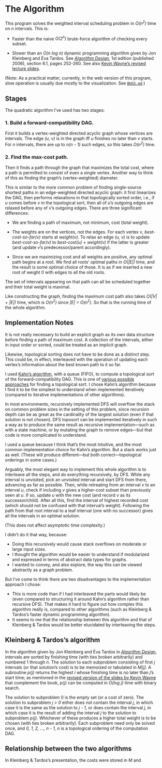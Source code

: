 <!--
  ALGORITHM.md - job scheduling with weighted intervals (algorithm description)

  Copyright (C) 2021 Eliah Kagan <degeneracypressure@gmail.com>

  Permission to use, copy, modify, and/or distribute this software for any
  purpose with or without fee is hereby granted.

  THE SOFTWARE IS PROVIDED "AS IS" AND THE AUTHOR DISCLAIMS ALL WARRANTIES WITH
  REGARD TO THIS SOFTWARE INCLUDING ALL IMPLIED WARRANTIES OF MERCHANTABILITY
  AND FITNESS. IN NO EVENT SHALL THE AUTHOR BE LIABLE FOR ANY SPECIAL, DIRECT,
  INDIRECT, OR CONSEQUENTIAL DAMAGES OR ANY DAMAGES WHATSOEVER RESULTING FROM
  LOSS OF USE, DATA OR PROFITS, WHETHER IN AN ACTION OF CONTRACT, NEGLIGENCE OR
  OTHER TORTIOUS ACTION, ARISING OUT OF OR IN CONNECTION WITH THE USE OR
  PERFORMANCE OF THIS SOFTWARE.
-->

# The Algorithm

This program solves the weighted interval scheduling problem in
*O(n<sup>2</sup>)* time on *n* intervals. This is:

- Faster than the naive
*O(2<sup>n</sup>)* brute-force algorithm of checking every subset.

- Slower than an *O(n log n)* dynamic programming algorithm given by Jon
  Kleinberg and Éva Tardos. See [*Algorithm
  Design*](https://www.pearson.com/us/higher-education/program/Kleinberg-Algorithm-Design/PGM319216.html),
  1st edition (published 2006), section 6.1, pages 252-260. See also [Kevin
  Wayne&rsquo;s revised lecture
  slides](https://www.cs.princeton.edu/~wayne/kleinberg-tardos/pdf/06DynamicProgrammingI.pdf#page=7).

(Note: As a practical matter, currently, in the web version of this program,
slow operation is usually due mostly to the visualization. See
[`BUGS.md`](BUGS.md).)

## Stages

The quadratic algorithm I&rsquo;ve used has two stages:

### 1. Build a forward-compatibility DAG.

First it builds a vertex-weighted directed
acyclic graph whose vertices are intervals. The edge *(u, v)* is in the graph
iff *u* finishes no later than *v* starts. For *n* intervals, there are up to
*n(n - 1)* such edges, so this takes *O(n<sup>2</sup>)* time.

### 2. Find the max-cost path.

Then it finds a path through the graph that maximizes the total cost, where a
path is permitted to consist of even a single vertex. Another way to think of
this as finding the graph&rsquo;s (vertex-weighted) diameter.

This is similar to the more common problem of finding single-source shortest
paths in an edge-weighted directed acyclic graph: it first linearizes the DAG,
then performs relaxations in that topologically sorted order, i.e., if *u*
comes before *v* in the topological sort, then all of *u*&rsquo;s outgoing
edges are relaxed before any of *v*&rsquo;s outgoing edges. There are three
significant differences:

- We are finding a path of maximum, not minimum, cost (total weight).

- The weights are on the vertices, not the edges. For each vertex *v*,
  *best-cost-so-far(v)* starts at *weight(v)*. To relax an edge *(u, v)* is to
  update *best-cost-so-far(v)* to *best-cost(u) + weight(v)* if the latter is
  greater (and update *v*&rsquo;s predecessor/parent accordingly).

- Since we are maximizing cost and all weights are positive, any optimal path
  begins at a root. We find all roots&rsquo; optimal paths in *O(|E|)* time,
  and the result is some optimal choice of those. It is as if we inserted a new
  root of weight 0 with edges to all the old roots.

The set of intervals appearing on that path can all be scheduled together and
their total weight is maximal.

Like constructing the graph, finding the maximum cost path also takes
*O(|V| + |E|)* time, which is *O(n<sup>2</sup>)* since *|E| =
O(n<sup>2</sup>)*. So that is the running time of the whole algorithm.

## Implementation Notes

It is not really necessary to build an explicit graph as its own data structure
before finding a path of maximum cost. A collection of the intervals, either in
input order or sorted, could be treated as an implicit graph.

Likewise, topological sorting does not have to be done as a distinct step. This
could be, in effect, interleaved with the operation of updating each
vertex&rsquo;s information about the best known path to it so far.

I used [Kahn&rsquo;s
algorithm](https://en.wikipedia.org/wiki/Topological_sorting#Kahn's_algorithm),
with a queue (FIFO), to compute a topological sort of the forward-compatibility
DAG. This is one of [various possible
approaches](#Variations-on-the-algorithm-should-be-supported) for finding a
topological sort. I chose Kahn&rsquo;s algorithm because I find it to be the
simplest to understand when implemented iteratively (compared to iterative
implementations of other algorithms).

In most environments, recursively implemented DFS will overflow the stack on
common problem sizes in the setting of this problem, since recursion depth can
be as great as the cardinality of the largest solution (even if that solution
is not chosen). DFS toposort can be implemented iteratively in such a way as to
produce the same result as recursive implementation&mdash;such as with a state
machine, or by mutating the graph to remove edges&mdash;but that code is more
complicated to understand.

I used a queue because I think that&rsquo;s the most intuitive, and the most
common implementation choice for Kahn&rsquo;s algorithm. But a stack works just
as well. (These will produce different&mdash;but both correct&mdash;topological
orderings in some cases.)

Arguably, the most elegant way to implement this whole algorithm is to
interleave all the steps, and do everything recursively, by DFS. While any
interval is unvisited, pick an unvisited interval and start DFS from there,
advancing as far as possible. Then, while retreating from an interval *v* to an
interval *u*, check if including *v* gives a higher-cost subset than previously
seen at *u*. If so, update *u* with the new cost (and record *v* as its
successor/child). After all this, find the interval of highest recorded cost
(which should not be confused with that interval&rsquo;s weight). Following the
path from that root interval to a leaf interval (one with no successor) gives
all the intervals in an optimal solution.

(This does not affect asymptotic time complexity.)

I didn&rsquo;t do it that way, because:

- Doing this recursively would cause stack overflows on moderate or large input
  sizes.
- I thought the algorithm would be easier to understand if modularized and
  expressed in terms of abstract data types for graphs.
- I wanted to convey, and also explore, the way this can be viewed abstractly
  as a graph problem.

But I&rsquo;ve come to think there are two disadvantages to the implementation
approach I chose:

- This is more code than if I had interleaved the parts would likely be (even
  compared to structuring it around Kahn&rsquo;s algorithm rather than
  recursive DFS). That makes it hard to figure out how complex this algorithm
  really is, compared to other algorithms (such as Kleinberg & Tardos&rsquo;s
  faster dynamic programming algorithm).
- It seems to me that the relationship between this algorithm and that of
  Kleinberg & Tardos would be better elucidated by interleaving the steps.

## Kleinberg & Tardos&rsquo;s algorithm

In the algorithm given by Jon Kleinberg and Éva Tardos in [*Algorithm
Design*](https://www.pearson.com/us/higher-education/program/Kleinberg-Algorithm-Design/PGM319216.html),
intervals are sorted by finishing time (with ties broken arbitrarily) and
numbered 1 through *n*. The solution to each subproblem consisting of first *j*
intervals (or that solution&rsquo;s cost) is to be memoized or tabulated in
*M[j]*. A subroutine *p(j)* returns the highest *i* whose finishing time is no
later than *j*&rsquo;s start time; as mentioned in the [revised version of the
slides by Kevin
Wayne](https://www.cs.princeton.edu/~wayne/kleinberg-tardos/pdf/06DynamicProgrammingI.pdf#page=7)
that complement the book, *p(j)* can be computed in *O(log j)* time with binary
search.

The solution to subproblem 0 is the empty set (or a cost of zero). The solution
to subproblem *j > 0* either does not contain the interval *j*, in which case
it is the same as the solution to *j - 1*, or does contain the interval *j*, in
which case it is the result of adding the interval *j* to the solution to
subproblem *p(j)*. Whichever of these produces a higher total weight is to be
chosen (with ties broken arbitrarily). Each subproblem need only be solved
once, and *0, 1, 2, &hellip;, n - 1, n* is a topological ordering of the
computation DAG.

## Relationship between the two algorithms

In Kleinberg & Tardos&rsquo;s presentation, the costs were stored in *M* and
